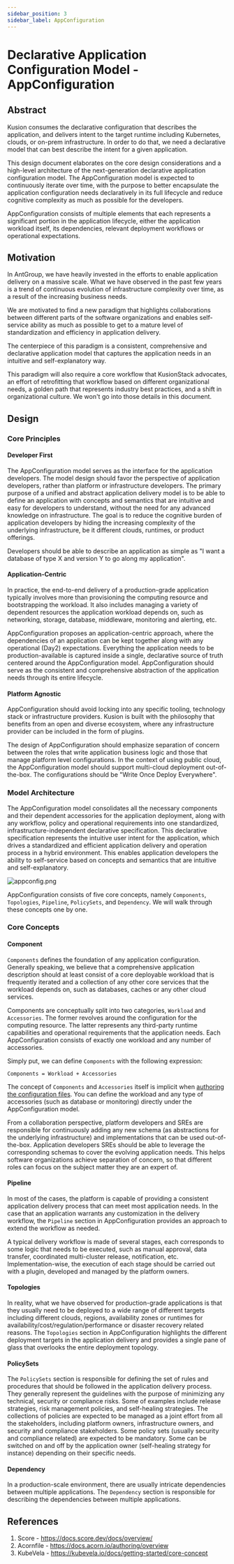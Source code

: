 ```yaml
---
sidebar_position: 3
sidebar_label: AppConfiguration
---
```


# Declarative Application Configuration Model - AppConfiguration

## Abstract

Kusion consumes the declarative configuration that describes the application, and delivers intent to the target runtime including Kubernetes, clouds, or on-prem infrastructure. In order to do that, we need a declarative model that can best describe the intent for a given application.

This design document elaborates on the core design considerations and a high-level architecture of the next-generation declarative application configuration model. The AppConfiguration model is expected to continuously iterate over time, with the purpose to better encapsulate the application configuration needs declaratively in its full lifecycle and reduce cognitive complexity as much as possible for the developers.

AppConfiguration consists of multiple elements that each represents a significant portion in the application lifecycle, either the application workload itself, its dependencies, relevant deployment workflows or operational expectations.

## Motivation

In AntGroup, we have heavily invested in the efforts to enable application delivery on a massive scale. What we have observed in the past few years is a trend of continuous evolution of infrastructure complexity over time, as a result of the increasing business needs.

We are motivated to find a new paradigm that highlights collaborations between different parts of the software organizations and enables self-service ability as much as possible to get to a mature level of standardization and efficiency in application delivery.

The centerpiece of this paradigm is a consistent, comprehensive and declarative application model that captures the application needs in an intuitive and self-explanatory way.

This paradigm will also require a core workflow that KusionStack advocates, an effort of retrofitting that workflow based on different organizational needs, a golden path that represents industry best practices, and a shift in organizational culture. We won't go into those details in this document.

## Design

### Core Principles

#### Developer First

The AppConfiguration model serves as the interface for the application developers. The model design should favor the perspective of application developers, rather than platform or infrastructure developers. The primary purpose of a unified and abstract application delivery model is to be able to define an application with concepts and semantics that are intuitive and easy for developers to understand, without the need for any advanced knowledge on infrastructure. The goal is to reduce the cognitive burden of application developers by hiding the increasing complexity of the underlying infrastructure, be it different clouds, runtimes, or product offerings.

Developers should be able to describe an application as simple as "I want a database of type X and version Y to go along my application".

#### Application-Centric

In practice, the end-to-end delivery of a production-grade application typically involves more than provisioning the computing resource and bootstrapping the workload. It also includes managing a variety of dependent resources the application workload depends on, such as networking, storage, database, middleware, monitoring and alerting, etc.

AppConfiguration proposes an application-centric approach, where the dependencies of an application can be kept together along with any operational (Day2) expectations. Everything the application needs to be production-available is captured inside a single, declarative source of truth centered around the AppConfiguration model. AppConfiguration should serve as the consistent and comprehensive abstraction of the application needs through its entire lifecycle.

#### Platform Agnostic

AppConfiguration should avoid locking into any specific tooling, technology stack or infrastructure providers. Kusion is built with the philosophy that benefits from an open and diverse ecosystem, where any infrastructure provider can be included in the form of plugins.

The design of AppConfiguration should emphasize separation of concern between the roles that write application business logic and those that manage platform level configurations. In the context of using public cloud, the AppConfiguration model should support multi-cloud deployment out-of-the-box. The configurations should be "Write Once Deploy Everywhere".

### Model Architecture

The AppConfiguration model consolidates all the necessary components and their dependent accessories for the application deployment, along with any workflow, policy and operational requirements into one standardized, infrastructure-independent declarative specification. This declarative specification represents the intuitive user intent for the application, which drives a standardized and efficient application delivery and operation process in a hybrid environment. This enables application developers the ability to self-service based on concepts and semantics that are intuitive and self-explanatory.

![appconfig.png](../../../static/img/docs/concept/appconfig.png)

AppConfiguration consists of five core concepts, namely `Components`, `Topologies`, `Pipeline`, `PolicySets`, and `Dependency`. We will walk through these concepts one by one.

### Core Concepts

#### Component

`Components` defines the foundation of any application configuration. Generally speaking, we believe that a comprehensive application description should at least consist of a core deployable workload that is frequently iterated and a collection of any other core services that the workload depends on, such as databases, caches or any other cloud services.

Components are conceptually split into two categories, `Workload` and `Accessories`. The former revolves around the configuration for the computing resource. The latter represents any third-party runtime capabilities and operational requirements that the application needs. Each AppConfiguration consists of exactly one workload and any number of accessories.

Simply put, we can define `Components` with the following expression:

`Components = Workload + Accessories`

The concept of `Components` and `Accessories` itself is implicit when [authoring the configuration files](/docs/user_docs/config-walkthrough/overview.md). You can define the workload and any type of accessories (such as database or monitoring) directly under the AppConfiguration model.

From a collaboration perspective, platform developers and SREs are responsible for continuously adding any new schema (as abstractions for the underlying infrastructure) and implementations that can be used out-of-the-box. Application developers SREs should be able to leverage the corresponding schemas to cover the evolving application needs. This helps software organizations achieve separation of concern, so that different roles can focus on the subject matter they are an expert of.

#### Pipeline

In most of the cases, the platform is capable of providing a consistent application delivery process that can meet most application needs. In the case that an application warrants any customization in the delivery workflow, the `Pipeline` section in AppConfiguration provides an approach to extend the workflow as needed. 

A typical delivery workflow is made of several stages, each corresponds to some logic that needs to be executed, such as manual approval, data transfer, coordinated multi-cluster release, notification, etc. Implementation-wise, the execution of each stage should be carried out with a plugin, developed and managed by the platform owners.

#### Topologies

In reality, what we have observed for production-grade applications is that they usually need to be deployed to a wide range of different targets including different clouds, regions, availability zones or runtimes for availability/cost/regulation/performance or disaster recovery related reasons. The `Topologies` section in AppConfiguration highlights the different deployment targets in the application delivery and provides a single pane of glass that overlooks the entire deployment topology.

#### PolicySets

The `PolicySets` section is responsible for defining the set of rules and procedures that should be followed in the application delivery process. They generally represent the guidelines with the purpose of minimizing any technical, security or compliance risks. Some of examples include release strategies, risk management policies, and self-healing strategies. The collections of policies are expected to be managed as a joint effort from all the stakeholders, including platform owners, infrastructure owners, and security and compliance stakeholders. Some policy sets (usually security and compliance related) are expected to be mandatory. Some can be switched on and off by the application owner (self-healing strategy for instance) depending on their specific needs.

#### Dependency

In a production-scale environment, there are usually intricate dependencies between multiple applications. The `Dependency` section is responsible for describing the dependencies between multiple applications.

## References

1. Score - https://docs.score.dev/docs/overview/
2. Acornfile - https://docs.acorn.io/authoring/overview
3. KubeVela - https://kubevela.io/docs/getting-started/core-concept
